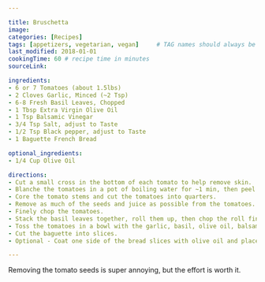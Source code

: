 ```yaml
---

title: Bruschetta 
image:
categories: [Recipes]
tags: [appetizers, vegetarian, vegan]     # TAG names should always be lowercase
last_modified: 2018-01-01
cookingTime: 60 # recipe time in minutes
sourceLink: 

ingredients:
- 6 or 7 Tomatoes (about 1.5lbs) 
- 2 Cloves Garlic, Minced (~2 Tsp)
- 6-8 Fresh Basil Leaves, Chopped
- 1 Tbsp Extra Virgin Olive Oil
- 1 Tsp Balsamic Vinegar 
- 3/4 Tsp Salt, adjust to Taste 
- 1/2 Tsp Black pepper, adjust to Taste 
- 1 Baguette French Bread

optional_ingredients:
- 1/4 Cup Olive Oil

directions:
- Cut a small cross in the bottom of each tomato to help remove skin.
- Blanche the tomatoes in a pot of boiling water for ~1 min, then peel the skin off.
- Core the tomato stems and cut the tomatoes into quarters.
- Remove as much of the seeds and juice as possible from the tomatoes.
- Finely chop the tomatoes.
- Stack the basil leaves together, roll them up, then chop the roll finely.
- Toss the tomatoes in a bowl with the garlic, basil, olive oil, balsamic vinegar, salt, and pepper.
- Cut the baguette into slices.
- Optional - Coat one side of the bread slices with olive oil and place oil side down on a baking sheet. Toast the slices in the oven at 450f for approx. 5 mins. Serve the bread oiled side up.

---
```


Removing the tomato seeds is super annoying, but the effort is worth it.
